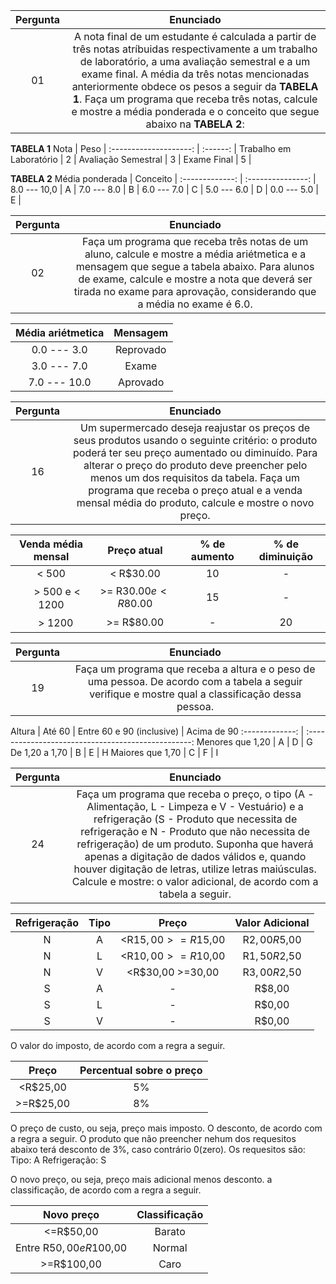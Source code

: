 Pergunta | Enunciado
:---------: | :------:
  01     | A nota final de um estudante é calculada a partir de três notas atríbuidas respectivamente a um trabalho de laboratório, a uma avaliação semestral e a um exame final. A média da três notas mencionadas anteriormente obdece os pesos a seguir da **TABELA 1**. Faça um programa que receba três notas, calcule e mostre a média ponderada e o conceito que segue abaixo na **TABELA 2**:

**TABELA 1**
Nota                    |    Peso   |
:--------------------:  |  :------: |
Trabalho em Laboratório |      2    |
Avaliação Semestral     |      3    |
Exame Final             |      5    |

**TABELA 2**
Média ponderada        |      Conceito     |
:-------------:        | :---------------: |
8.0 --- 10,0           |         A         |
7.0 --- 8.0            |         B         |
6.0 --- 7.0            |         C         |
5.0 --- 6.0            |         D         |
0.0 --- 5.0            |         E         |

Pergunta | Enunciado
:---------: | :------:
  02     | Faça um programa que receba três notas de um aluno, calcule e mostre a média ariétmetica e a mensagem que segue a tabela abaixo. Para alunos de exame, calcule e mostre a nota que deverá ser tirada no exame para aprovação, considerando que a média no exame é 6.0.

Média ariétmetica  |   Mensagem    |
:------------:     | :----------:  |
0.0 --- 3.0        |   Reprovado   |
3.0 --- 7.0        |     Exame     |
7.0 --- 10.0       |   Aprovado    |


Pergunta | Enunciado
:---------: | :------:
  16     | Um supermercado deseja reajustar os preços de seus produtos usando o seguinte critério: o produto poderá ter seu preço aumentado ou diminuído. Para alterar o preço do produto deve preencher pelo menos um dos requisitos da tabela. Faça um programa que receba o preço atual e a venda mensal média do produto, calcule e mostre o novo preço. 

Venda média mensal |   Preço atual          | % de aumento | % de diminuição
:----------------: | :------------:         | :----------: | :------------:
  < 500            | < R$30.00              |      10      |      -       
ㅤ > 500 e < 1200   | >= R$30.00 e < R$80.00 |      15      |      -
 ㅤ> 1200           | >= R$80.00             |      -       |      20
 
 
 Pergunta  | Enunciado
 :-------: | :----------:
 19        | Faça um programa que receba a altura e o peso de uma pessoa. De acordo com a tabela a seguir verifique e mostre qual a classificação dessa pessoa.
 
 Altura           | Até 60 | Entre 60 e 90 (inclusive) | Acima de 90
 :-------------:  | :-------------------------------------------------:
 Menores que 1,20 |    A   |            D              | G 
 De 1,20 a 1,70   |    B   |            E              | H
 Maiores que 1,70 |    C   |            F              | I
 
 
 
 Pergunta | Enunciado
 :--------: | :-------:
 24    | Faça um programa que receba o preço, o tipo (A - Alimentação, L - Limpeza e V - Vestuário) e a refrigeração (S - Produto que necessita de refrigeração e N - Produto que não necessita de refrigeração) de um produto. Suponha que haverá apenas a digitação de dados válidos e, quando houver digitação de letras, utilize letras maiúsculas. Calcule e mostre: o valor adicional, de acordo com a tabela a seguir.
 
 Refrigeração  |  Tipo   | Preço  | Valor Adicional
 :-----------: | :-----: | :---:  | :-------------:
 N             | A       |      <R$15,00  >=R$15,00    |  R$2,00  R$5,00   
 N           |  L   |      <R$10,00  >=R$10,00     |  R$1,50  R$2,50      
 N         |    V   |  <R$30,00 >=30,00      |      R$3,00  R$2,50
 S         | A     |      -       |      R$8,00 
 S         | L           |      -     |     R$0,00
 S        | V          |      -       |      R$0,00
 
 O valor do imposto, de acordo com a regra a seguir.
 
 Preço  |  Percentual sobre o preço
 :---: | :--------------------------:
 <R$25,00  |  5%
 >=R$25,00  | 8%
 
 O preço de custo, ou seja, preço mais imposto.
 O desconto, de acordo com a regra a seguir.
 O produto que não preencher nehum dos requesitos abaixo terá desconto de 3%, caso contrário 0(zero).
 Os requesitos são:
 Tipo: A
 Refrigeração: S
 
 O novo preço, ou seja, preço mais adicional menos desconto.
 a classificação, de acordo com a regra a seguir.
 
 Novo preço                |   Classificação
 :------------------:      | :---------------:
 <=R$50,00                 | Barato
 Entre R$50,00 e R$100,00  | Normal
 >=R$100,00                | Caro
 
 
